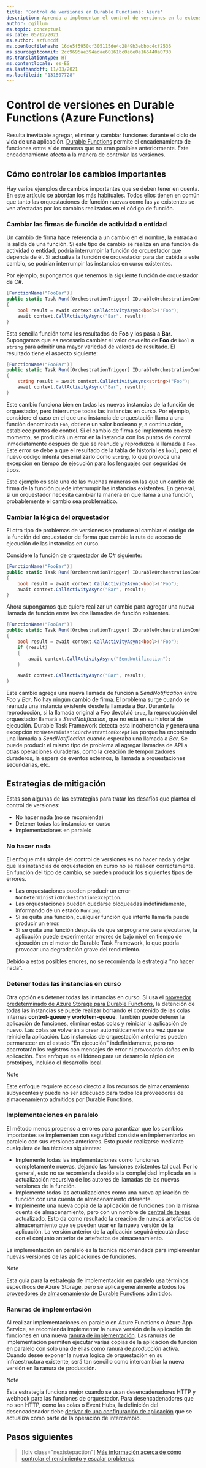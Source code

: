 ```yaml
---
title: 'Control de versiones en Durable Functions: Azure'
description: Aprenda a implementar el control de versiones en la extensión Durable Functions para Azure Functions.
author: cgillum
ms.topic: conceptual
ms.date: 05/12/2021
ms.author: azfuncdf
ms.openlocfilehash: 16de5f5950cf305115de4c2849b3ebbbc4cf2536
ms.sourcegitcommit: 2cc9695ae394adae60161bc0e6e0e166440a0730
ms.translationtype: HT
ms.contentlocale: es-ES
ms.lasthandoff: 11/03/2021
ms.locfileid: "131507728"
---
```

# <a name="versioning-in-durable-functions-azure-functions"></a>Control de versiones en Durable Functions (Azure Functions)

Resulta inevitable agregar, eliminar y cambiar funciones durante el ciclo de vida de una aplicación. [Durable Functions](durable-functions-overview.md) permite el encadenamiento de funciones entre sí de maneras que no eran posibles anteriormente. Este encadenamiento afecta a la manera de controlar las versiones.

## <a name="how-to-handle-breaking-changes"></a>Cómo controlar los cambios importantes

Hay varios ejemplos de cambios importantes que se deben tener en cuenta. En este artículo se abordan los más habituales. Todos ellos tienen en común que tanto las orquestaciones de función nuevas como las ya existentes se ven afectadas por los cambios realizados en el código de función.

### <a name="changing-activity-or-entity-function-signatures"></a>Cambiar las firmas de función de actividad o entidad

Un cambio de firma hace referencia a un cambio en el nombre, la entrada o la salida de una función. Si este tipo de cambio se realiza en una función de actividad o entidad, podría interrumpir la función de orquestador que dependa de él. Si actualiza la función de orquestador para dar cabida a este cambio, se podrían interrumpir las instancias en curso existentes.

Por ejemplo, supongamos que tenemos la siguiente función de orquestador de C#.

```csharp
[FunctionName("FooBar")]
public static Task Run([OrchestrationTrigger] IDurableOrchestrationContext context)
{
    bool result = await context.CallActivityAsync<bool>("Foo");
    await context.CallActivityAsync("Bar", result);
}
```

Esta sencilla función toma los resultados de **Foo** y los pasa a **Bar**. Supongamos que es necesario cambiar el valor devuelto de **Foo** de `bool` a `string` para admitir una mayor variedad de valores de resultado. El resultado tiene el aspecto siguiente:

```csharp
[FunctionName("FooBar")]
public static Task Run([OrchestrationTrigger] IDurableOrchestrationContext context)
{
    string result = await context.CallActivityAsync<string>("Foo");
    await context.CallActivityAsync("Bar", result);
}
```

Este cambio funciona bien en todas las nuevas instancias de la función de orquestador, pero interrumpe todas las instancias en curso. Por ejemplo, considere el caso en el que una instancia de orquestación llama a una función denominada `Foo`, obtiene un valor booleano y, a continuación, establece puntos de control. Si el cambio de firma se implementa en este momento, se producirá un error en la instancia con los puntos de control inmediatamente después de que se reanude y reproduzca la llamada a `Foo`. Este error se debe a que el resultado de la tabla de historial es `bool`, pero el nuevo código intenta deserializarlo como `string`, lo que provoca una excepción en tiempo de ejecución para los lenguajes con seguridad de tipos.

Este ejemplo es solo una de las muchas maneras en las que un cambio de firma de la función puede interrumpir las instancias existentes. En general, si un orquestador necesita cambiar la manera en que llama a una función, probablemente el cambio sea problemático.

### <a name="changing-orchestrator-logic"></a>Cambiar la lógica del orquestador

El otro tipo de problemas de versiones se produce al cambiar el código de la función del orquestador de forma que cambie la ruta de acceso de ejecución de las instancias en curso.

Considere la función de orquestador de C# siguiente:

```csharp
[FunctionName("FooBar")]
public static Task Run([OrchestrationTrigger] IDurableOrchestrationContext context)
{
    bool result = await context.CallActivityAsync<bool>("Foo");
    await context.CallActivityAsync("Bar", result);
}
```

Ahora supongamos que quiere realizar un cambio para agregar una nueva llamada de función entre las dos llamadas de función existentes.

```csharp
[FunctionName("FooBar")]
public static Task Run([OrchestrationTrigger] IDurableOrchestrationContext context)
{
    bool result = await context.CallActivityAsync<bool>("Foo");
    if (result)
    {
        await context.CallActivityAsync("SendNotification");
    }

    await context.CallActivityAsync("Bar", result);
}
```

Este cambio agrega una nueva llamada de función a *SendNotification* entre *Foo* y *Bar*. No hay ningún cambio de firma. El problema surge cuando se reanuda una instancia existente desde la llamada a *Bar*. Durante la reproducción, si la llamada original a *Foo* devolvió `true`, la reproducción del orquestador llamará a *SendNotification*, que no está en su historial de ejecución. Durable Task Framework detecta esta incoherencia y genera una excepción `NonDeterministicOrchestrationException` porque ha encontrado una llamada a *SendNotification* cuando esperaba una llamada a *Bar*. Se puede producir el mismo tipo de problema al agregar llamadas de API a otras operaciones duraderas, como la creación de temporizadores duraderos, la espera de eventos externos, la llamada a orquestaciones secundarias, etc.

## <a name="mitigation-strategies"></a>Estrategias de mitigación

Estas son algunas de las estrategias para tratar los desafíos que plantea el control de versiones:

* No hacer nada (no se recomienda)
* Detener todas las instancias en curso
* Implementaciones en paralelo

### <a name="do-nothing"></a>No hacer nada

El enfoque más simple del control de versiones es no hacer nada y dejar que las instancias de orquestación en curso no se realicen correctamente. En función del tipo de cambio, se pueden producir los siguientes tipos de errores.

* Las orquestaciones pueden producir un error `NonDeterministicOrchestrationException`.
* Las orquestaciones pueden quedarse bloqueadas indefinidamente, informando de un estado `Running`.
* Si se quita una función, cualquier función que intente llamarla puede producir un error.
* Si se quita una función después de que se programe para ejecutarse, la aplicación puede experimentar errores de bajo nivel en tiempo de ejecución en el motor de Durable Task Framework, lo que podría provocar una degradación grave del rendimiento.

Debido a estos posibles errores, no se recomienda la estrategia "no hacer nada".

### <a name="stop-all-in-flight-instances"></a>Detener todas las instancias en curso

Otra opción es detener todas las instancias en curso. Si usa el [proveedor predeterminado de Azure Storage para Durable Functions](durable-functions-storage-providers.md#azure-storage), la detención de todas las instancias se puede realizar borrando el contenido de las colas internas **control-queue** y **workitem-queue**. También puede detener la aplicación de funciones, eliminar estas colas y reiniciar la aplicación de nuevo. Las colas se volverán a crear automáticamente una vez que se reinicie la aplicación. Las instancias de orquestación anteriores pueden permanecer en el estado "En ejecución" indefinidamente, pero no abarrotarán los registros con mensajes de error ni provocarán daños en la aplicación. Este enfoque es el idóneo para un desarrollo rápido de prototipos, incluido el desarrollo local.

> [!NOTE]
> Este enfoque requiere acceso directo a los recursos de almacenamiento subyacentes y puede no ser adecuado para todos los proveedores de almacenamiento admitidos por Durable Functions.

### <a name="side-by-side-deployments"></a>Implementaciones en paralelo

El método menos propenso a errores para garantizar que los cambios importantes se implementen con seguridad consiste en implementarlos en paralelo con sus versiones anteriores. Esto puede realizarse mediante cualquiera de las técnicas siguientes:

* Implemente todas las implementaciones como funciones completamente nuevas, dejando las funciones existentes tal cual. Por lo general, esto no se recomienda debido a la complejidad implicada en la actualización recursiva de los autores de llamadas de las nuevas versiones de la función.
* Implemente todas las actualizaciones como una nueva aplicación de función con una cuenta de almacenamiento diferente.
* Implemente una nueva copia de la aplicación de funciones con la misma cuenta de almacenamiento, pero con un nombre de [central de tareas](durable-functions-task-hubs.md) actualizado. Esto da como resultado la creación de nuevos artefactos de almacenamiento que se pueden usar en la nueva versión de la aplicación. La versión anterior de la aplicación seguirá ejecutándose con el conjunto anterior de artefactos de almacenamiento.

La implementación en paralelo es la técnica recomendada para implementar nuevas versiones de las aplicaciones de funciones.

> [!NOTE]
> Esta guía para la estrategia de implementación en paralelo usa términos específicos de Azure Storage, pero se aplica generalmente a todos los [proveedores de almacenamiento de Durable Functions](durable-functions-storage-providers.md) admitidos.

### <a name="deployment-slots"></a>Ranuras de implementación

Al realizar implementaciones en paralelo en Azure Functions o Azure App Service, se recomienda implementar la nueva versión de la aplicación de funciones en una nueva [ranura de implementación](../functions-deployment-slots.md). Las ranuras de implementación permiten ejecutar varias copias de la aplicación de función en paralelo con solo una de ellas como ranura de *producción* activa. Cuando desee exponer la nueva lógica de orquestación en su infraestructura existente, será tan sencillo como intercambiar la nueva versión en la ranura de producción.

> [!NOTE]
> Esta estrategia funciona mejor cuando se usan desencadenadores HTTP y webhook para las funciones de orquestador. Para desencadenadores que no son HTTP, como las colas o Event Hubs, la definición del desencadenador debe [derivar de una configuración de aplicación](../functions-bindings-expressions-patterns.md#binding-expressions---app-settings) que se actualiza como parte de la operación de intercambio.

## <a name="next-steps"></a>Pasos siguientes

> [!div class="nextstepaction"]
> [Más información acerca de cómo controlar el rendimiento y escalar problemas](durable-functions-perf-and-scale.md)
